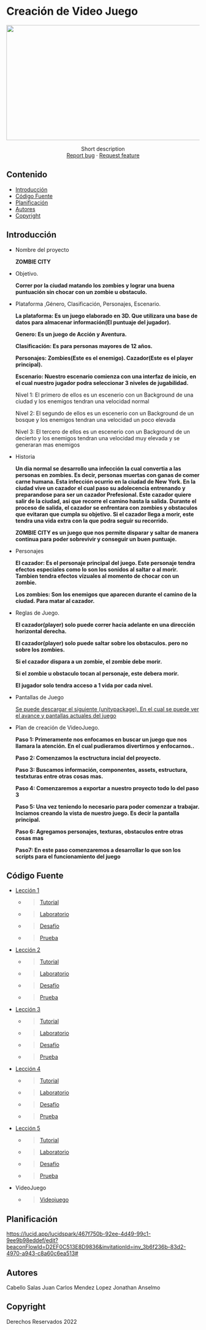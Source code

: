 # Creación de Video Juego
<p align="center">
    <img src="https://user-images.githubusercontent.com/8560750/195950148-0c0df38e-5f96-45ae-87c3-6922738c612d.jpg" alt="Logo" width=1200 height=300>

  <p align="center">
    Short description
    <br>
    <a href="https://reponame/issues/new?template=bug.md">Report bug</a>
    ·
    <a href="https://reponame/issues/new?template=feature.md&labels=feature">Request feature</a>
  </p>
</p>


## Contenido

- [Introducción](#introducción)
- [Código Fuente](#código-fuente)
- [Planificación](#planificación)
- [Autores](#autores)
- [Copyright](#copyright)


## Introducción

- Nombre del proyecto

    <b> ZOMBIE CITY </b>
- Objetivo.

    <b> Correr por la ciudad matando los zombies y lograr una buena puntuación sin chocar con un zombie u obstaculo. </b>
- Plataforma ,Género, Clasificación, Personajes, Escenario.

    <b> La plataforma: Es un juego elaborado en 3D. Que utilizara una base de datos para almacenar información(El puntuaje del jugador). </b>
    
    <b> Genero: Es un juego de Acción y Aventura.</b>
    
    <b> Clasificación: Es para personas mayores de 12 años.</b>
    
    <b> Personajes: Zombies(Este es el enemigo). Cazador(Este es el player principal). </b>
    
    <b> Escenario: Nuestro escenario comienza con una interfaz de inicio, en el cual nuestro jugador podra seleccionar 3 niveles de jugabilidad.</b>
    
    <p> Nivel 1: El primero de ellos es un escenerio con un Background de una ciudad y los enemigos tendran una velocidad normal</p>
    <p> Nivel 2: El segundo de ellos es un escenerio con un Background de un bosque y los enemigos tendran una velocidad un poco elevada</p>
    <p> Nivel 3: El tercero de ellos es un escenerio con un Background de un decierto y los enemigos tendran una velocidad muy elevada y se generaran mas enemigos</p>
- Historia

    <b>Un dia normal se desarrollo una infección la cual convertia a las personas en zombies. Es decir, personas muertas con ganas de comer carne humana. Esta infección ocurrio en la ciudad de New York. 
    En la ciudad vive un cazador el cual paso su adolecencia entrenando y preparandose para ser un cazador Prefesional. Este cazador quiere salir de la ciudad, asi que recorre el camino hasta la salida. Durante el proceso de salida, el cazador se enfrentara con zombies y obstaculos que evitaran que cumpla su objetivo. Si el cazador llega a morir, este tendra una vida extra con la que podra seguir su recorrido.
    
    ZOMBIE CITY es un juego que nos permite disparar y saltar de manera continua para poder sobrevivir y conseguir un buen puntuaje.</b>

- Personajes

    <b> El cazador: Es el personaje principal del juego. Este personaje tendra efectos especiales como lo son los sonidos al saltar o al morir. Tambien tendra efectos vizuales al momento de chocar con un zombie.</b>
    
    <b> Los zombies: Son los enemigos que aparecen durante el camino de la ciudad. Para matar al cazador.</b>

- Reglas de Juego.

    <b> El cazador(player) solo puede correr hacia adelante en una dirección horizontal derecha.</b>
    
    <b> El cazador(player) solo puede saltar sobre los obstaculos. pero no sobre los zombies.</b>
    
    <b> Si el cazador dispara a un zombie, el zombie debe morir.</b>
    
    <b> Si el zombie u obstaculo tocan al personaje, este debera morir.</b>
    
    <b> El jugador solo tendra acceso a 1 vida por cada nivel.</b>
    
- Pantallas de Juego

    <a href="https://github.com/john-055/ZombieCity"> Se puede descargar el siguiente (unitypackage). En el cual se puede ver el avance y pantallas actuales del juego </a>
    
- Plan de creación de VideoJuego.

    <b>Paso 1: Primeramente nos enfocamos en buscar un juego que nos llamara la atención. En el cual pudieramos divertirnos y enfocarnos..</b>
    
    <b>Paso 2: Comenzamos la esctructura incial del proyecto.</b>
    
    <b>Paso 3: Buscamos información, componentes, assets, estructura, testxturas entre otras cosas mas.</b>
    
    <b>Paso 4: Comenzaremos a exportar a nuestro proyecto todo lo del paso 3</b>
    
    <b>Paso 5: Una vez teniendo lo necesario para poder comenzar a trabajar. Inciamos creando la vista de nuestro juego. Es decir la pantalla principal.</b>
    
    <b>Paso 6: Agregamos personajes, texturas, obstaculos entre otras cosas mas</b>
    
    <b>Paso7: En este paso comenzaremos a desarrollar lo que son los scripts para el funcionamiento del juego</b>
    

## Código Fuente

* <a href="https://github.com/JuanSalas562/CreacionVideojuegos/tree/main/Leccion1">Lección 1</a>
  * > <a href="https://github.com/JuanSalas562/CreacionVideojuegos/tree/main/Leccion1/Tutorial">Tutorial</a>
  * > <a href="https://github.com/JuanSalas562/CreacionVideojuegos/tree/main/Leccion1/Laboratorio">Laboratorio</a>
  * > <a href="https://github.com/JuanSalas562/CreacionVideojuegos/tree/main/Leccion1/Desafio">Desafío</a>
  * > <a href="https://github.com/JuanSalas562/CreacionVideojuegos/tree/main/Leccion1/Prueba">Prueba</a>
* <a href="https://github.com/JuanSalas562/CreacionVideojuegos/tree/main/Leccion2">Lección 2</a>
  * > <a href="https://github.com/JuanSalas562/CreacionVideojuegos/tree/main/Leccion2/Tutorial">Tutorial</a>
  * > <a href="https://github.com/JuanSalas562/CreacionVideojuegos/tree/main/Leccion2/Laboratorio">Laboratorio</a>
  * > <a href="https://github.com/JuanSalas562/CreacionVideojuegos/tree/main/Leccion2/Desafio">Desafío</a>
  * > <a href="https://github.com/JuanSalas562/CreacionVideojuegos/tree/main/Leccion2/Prueba">Prueba</a>
* <a href="https://github.com/JuanSalas562/CreacionVideojuegos/tree/main/Leccion3">Lección 3</a>
  * > <a href="https://github.com/JuanSalas562/CreacionVideojuegos/tree/main/Leccion3/Tutorial">Tutorial</a>
  * > <a href="https://github.com/JuanSalas562/CreacionVideojuegos/tree/main/Leccion3/Laboratorio">Laboratorio</a>
  * > <a href="https://github.com/JuanSalas562/CreacionVideojuegos/tree/main/Leccion3/Desafio">Desafío</a>
  * > <a href="https://github.com/JuanSalas562/CreacionVideojuegos/tree/main/Leccion3/Prueba">Prueba</a>
* <a href="https://github.com/JuanSalas562/CreacionVideojuegos/tree/main/Leccion4">Lección 4</a>
  * > <a href="https://github.com/JuanSalas562/CreacionVideojuegos/tree/main/Leccion4/Tutorial">Tutorial</a>
  * > <a href="https://github.com/JuanSalas562/CreacionVideojuegos/tree/main/Leccion4/Laboratorio">Laboratorio</a>
  * > <a href="https://github.com/JuanSalas562/CreacionVideojuegos/tree/main/Leccion4/Desafio">Desafío</a>
  * > <a href="https://github.com/JuanSalas562/CreacionVideojuegos/tree/main/Leccion4/Prueba">Prueba</a>
* <a href="https://github.com/JuanSalas562/CreacionVideojuegos/tree/main/Leccion5">Lección 5</a>
  * > <a href="https://github.com/JuanSalas562/CreacionVideojuegos/tree/main/Leccion5/Tutorial">Tutorial</a>
  * > <a href="https://github.com/JuanSalas562/CreacionVideojuegos/tree/main/Leccion5/Laboratorio">Laboratorio</a>
  * > <a href="https://github.com/JuanSalas562/CreacionVideojuegos/tree/main/Leccion5/Desafio">Desafío</a>
  * > <a href="https://github.com/JuanSalas562/CreacionVideojuegos/tree/main/Leccion5/Prueba">Prueba</a>
* VideoJuego
  * > <a href="https://github.com/john-055/ZombieCity">Videojuego</a>

## Planificación

https://lucid.app/lucidspark/467f750b-92ee-4d49-99c1-9ee9b98eddef/edit?beaconFlowId=D2EF0C513E8D9836&invitationId=inv_3b6f236b-83d2-4970-a943-c8a60c6ea513#

## Autores
Cabello Salas Juan Carlos
Mendez Lopez Jonathan Anselmo

## Copyright
Derechos Reservados 2022
